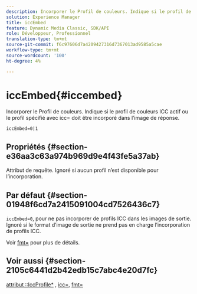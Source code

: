 ```yaml
---
description: Incorporer le Profil de couleurs. Indique si le profil de couleurs ICC actif ou le profil spécifié avec icc= doit être incorporé dans l’image de réponse.
solution: Experience Manager
title: iccEmbed
feature: Dynamic Media Classic, SDK/API
role: Développeur, Professionnel
translation-type: tm+mt
source-git-commit: f6c97606d7a4209427316d7367013ad9585a5cae
workflow-type: tm+mt
source-wordcount: '100'
ht-degree: 4%

---
```



# iccEmbed{#iccembed}

Incorporer le Profil de couleurs. Indique si le profil de couleurs ICC actif ou le profil spécifié avec icc= doit être incorporé dans l’image de réponse.

`iccEmbed=0|1`

## Propriétés {#section-e36aa3c63a974b969d9e4f43fe5a37ab}

Attribut de requête. Ignoré si aucun profil n’est disponible pour l’incorporation.

## Par défaut {#section-01948f6cd7a2415091004cd7526436c7}

`iccEmbed=0`, pour ne pas incorporer de profils ICC dans les images de sortie. Ignoré si le format d’image de sortie ne prend pas en charge l’incorporation de profils ICC.

Voir [fmt=](../../../../../is-api/http-ref/image-serving-api-ref/c-http-protocol-reference/c-command-reference/r-is-http-fmt.md#reference-cdf10043423b45ba9fe15157fb3ae37a) pour plus de détails.

## Voir aussi {#section-2105c6441d2b42edb15c7abc4e20d7fc}

[attribut ::IccProfile*](../../../../../is-api/image-catalog/image-serving-api-ref/c-image-catalog-reference/c-icc-profile-map-reference/c-icc-profile-map-reference.md#concept-57b9148ce55249cd825cb7ee19ed057c) ,  [icc=](../../../../../is-api/http-ref/image-serving-api-ref/c-http-protocol-reference/c-command-reference/r-icc.md#reference-182b5679e21e4df3b4d330535a5a7517),  [fmt=](../../../../../is-api/http-ref/image-serving-api-ref/c-http-protocol-reference/c-command-reference/r-is-http-fmt.md#reference-cdf10043423b45ba9fe15157fb3ae37a)
